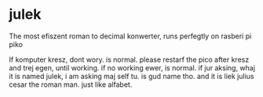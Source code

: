 # julek
The most efiszent roman to decimal konwerter, runs perfegtly on rasberi pi piko

If komputer kresz, dont wory. is normal. please restarf the pico after kresz and trej egen, until working. if no working ewer, is normal.
if jur aksing, whaj it is named julek, i am asking maj self tu. is gud name tho. and it is liek julius cesar the roman man. just like alfabet.
